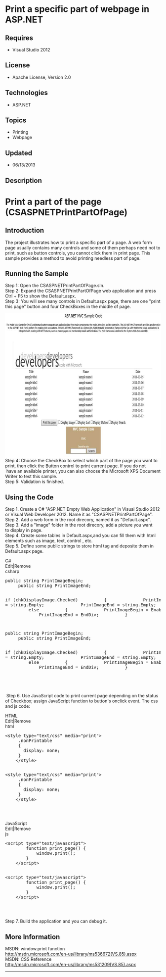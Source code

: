 # Print a specific part of webpage in ASP.NET
## Requires
- Visual Studio 2012
## License
- Apache License, Version 2.0
## Technologies
- ASP.NET
## Topics
- Printing
- Webpage
## Updated
- 06/13/2013
## Description

<h1>Print a part of the page (CSASPNETPrintPartOfPage)</h1>
<h2>Introduction</h2>
<p class="MsoNormal">The project illustrates how to print a specific part of a page. A web form page usually contains many controls and some of them perhaps need not to print, such as button controls, you cannot click them in print page. This sample provides
 a method to avoid printing needless part of page.</p>
<h2>Running the Sample</h2>
<p class="MsoNormal">Step 1: Open the CSASPNETPrintPartOfPage.sln.<span style=""><br>
</span>Step 2: Expand the CSASPNETPrintPartOfPage web application and press Ctrl &#43; F5 to show the Default.aspx.<span style=""><br>
</span>Step 3: You will see many controls in Default.aspx page, <span style="">t</span>here are one &quot;print this page&quot; button and four CheckBoxes in the middle of page.<span style="">
</span></p>
<p class="MsoNormal"><span style=""><img src="84617-image.png" alt="" width="839" height="467" align="middle">
</span><span style=""><br>
</span>Step 4: Choose the CheckBox to select which part of the page you want to print, then click the Button control to print current page. If you do not<span style=""><br>
</span><span style="">&nbsp;</span>have an available printer, you can also choose the Micro<span style="">s</span>oft XPS Document Writer to test this sample.
<span style=""><br>
</span>Step 5: Validation is finished.</p>
<h2>Using the Code</h2>
<p class="MsoNormal">Step 1. Create a C# &quot;ASP.NET Empty Web Application&quot; in Visual Studio 201<span style="">2</span> or Visual Web Developer 201<span style="">2</span>. Name it as &quot;CSASPNETPrintPartOfPage&quot;.<span style=""><br>
</span>Step 2. Add a web form in the root direcory, named it as &quot;Default.aspx&quot;.<span style=""><br>
</span>Step 3. Add a &quot;image&quot; folder in the root direcory, add a picture you want
<span style="">to&nbsp;</span>display in page.<span style=""><br>
</span>Step 4. Create some tables in Default.aspx,and you can fill them with html elements such as image, text, control , etc.
<span style=""><br>
</span>Step 5. Define some public strings to store html tag and deposite them in Default.aspx page.
</p>
<div class="scriptcode">
<div class="pluginEditHolder" pluginCommand="mceScriptCode">
<div class="title"><span>C#</span></div>
<div class="pluginLinkHolder"><span class="pluginEditHolderLink">Edit</span>|<span class="pluginRemoveHolderLink">Remove</span>
</div>
<span class="hidden">csharp</span>
<pre class="hidden">
public string PrintImageBegin;
&nbsp;&nbsp;&nbsp;&nbsp; public string PrintImageEnd;


 if (chkDisplayImage.Checked)
&nbsp;&nbsp;&nbsp;&nbsp;&nbsp;&nbsp;&nbsp;&nbsp; { 
&nbsp;&nbsp;&nbsp;&nbsp;&nbsp;&nbsp;&nbsp;&nbsp;&nbsp;&nbsp;&nbsp;&nbsp;&nbsp;PrintImageBegin = string.Empty;
&nbsp;&nbsp;&nbsp;&nbsp;&nbsp;&nbsp;&nbsp;&nbsp;&nbsp;&nbsp;&nbsp;&nbsp; PrintImageEnd = string.Empty;
&nbsp;&nbsp;&nbsp;&nbsp;&nbsp;&nbsp;&nbsp;&nbsp; }
&nbsp;&nbsp;&nbsp;&nbsp;&nbsp;&nbsp;&nbsp;&nbsp; else
&nbsp;&nbsp;&nbsp;&nbsp;&nbsp;&nbsp;&nbsp;&nbsp; { 
&nbsp;&nbsp;&nbsp;&nbsp;&nbsp;&nbsp;&nbsp;&nbsp;&nbsp;&nbsp;&nbsp;&nbsp;&nbsp;PrintImageBegin = EnablePirnt;
&nbsp;&nbsp;&nbsp;&nbsp;&nbsp;&nbsp;&nbsp;&nbsp;&nbsp;&nbsp;&nbsp;&nbsp; PrintImageEnd = EndDiv;
&nbsp;&nbsp;&nbsp;&nbsp;&nbsp;&nbsp;&nbsp;&nbsp; }

</pre>
<pre id="codePreview" class="csharp">
public string PrintImageBegin;
&nbsp;&nbsp;&nbsp;&nbsp; public string PrintImageEnd;


 if (chkDisplayImage.Checked)
&nbsp;&nbsp;&nbsp;&nbsp;&nbsp;&nbsp;&nbsp;&nbsp; { 
&nbsp;&nbsp;&nbsp;&nbsp;&nbsp;&nbsp;&nbsp;&nbsp;&nbsp;&nbsp;&nbsp;&nbsp;&nbsp;PrintImageBegin = string.Empty;
&nbsp;&nbsp;&nbsp;&nbsp;&nbsp;&nbsp;&nbsp;&nbsp;&nbsp;&nbsp;&nbsp;&nbsp; PrintImageEnd = string.Empty;
&nbsp;&nbsp;&nbsp;&nbsp;&nbsp;&nbsp;&nbsp;&nbsp; }
&nbsp;&nbsp;&nbsp;&nbsp;&nbsp;&nbsp;&nbsp;&nbsp; else
&nbsp;&nbsp;&nbsp;&nbsp;&nbsp;&nbsp;&nbsp;&nbsp; { 
&nbsp;&nbsp;&nbsp;&nbsp;&nbsp;&nbsp;&nbsp;&nbsp;&nbsp;&nbsp;&nbsp;&nbsp;&nbsp;PrintImageBegin = EnablePirnt;
&nbsp;&nbsp;&nbsp;&nbsp;&nbsp;&nbsp;&nbsp;&nbsp;&nbsp;&nbsp;&nbsp;&nbsp; PrintImageEnd = EndDiv;
&nbsp;&nbsp;&nbsp;&nbsp;&nbsp;&nbsp;&nbsp;&nbsp; }

</pre>
</div>
</div>
<div class="endscriptcode">&nbsp;</div>
<p class="MsoNormal"><span style="">&nbsp;</span>Step 6. Use JavaScript code to print current page depending on the status of Checkbox; assign JavaScript function to button's onclick event. The<span style="">
</span>css and js code:<span style=""> </span></p>
<div class="scriptcode">
<div class="pluginEditHolder" pluginCommand="mceScriptCode">
<div class="title"><span>HTML</span></div>
<div class="pluginLinkHolder"><span class="pluginEditHolderLink">Edit</span>|<span class="pluginRemoveHolderLink">Remove</span>
</div>
<span class="hidden">html</span>
<pre class="hidden">
&lt;style type=&quot;text/css&quot; media=&quot;print&quot;&gt;&nbsp; 
&nbsp;&nbsp;&nbsp;&nbsp;&nbsp;.nonPrintable
&nbsp;&nbsp;&nbsp;&nbsp; {
&nbsp;&nbsp;&nbsp;&nbsp;&nbsp;&nbsp; display: none;
&nbsp;&nbsp;&nbsp;&nbsp; }
&nbsp;&nbsp;&nbsp; &lt;/style&gt;

</pre>
<pre id="codePreview" class="html">
&lt;style type=&quot;text/css&quot; media=&quot;print&quot;&gt;&nbsp; 
&nbsp;&nbsp;&nbsp;&nbsp;&nbsp;.nonPrintable
&nbsp;&nbsp;&nbsp;&nbsp; {
&nbsp;&nbsp;&nbsp;&nbsp;&nbsp;&nbsp; display: none;
&nbsp;&nbsp;&nbsp;&nbsp; }
&nbsp;&nbsp;&nbsp; &lt;/style&gt;

</pre>
</div>
</div>
<div class="endscriptcode">&nbsp;</div>
<p class="MsoNormal"><span style=""></span></p>
<div class="scriptcode">
<div class="pluginEditHolder" pluginCommand="mceScriptCode">
<div class="title"><span>JavaScript</span></div>
<div class="pluginLinkHolder"><span class="pluginEditHolderLink">Edit</span>|<span class="pluginRemoveHolderLink">Remove</span>
</div>
<span class="hidden">js</span>
<pre class="hidden">
&lt;script type=&quot;text/javascript&quot;&gt;
&nbsp;&nbsp;&nbsp;&nbsp;&nbsp;&nbsp;&nbsp; function print_page() {
&nbsp;&nbsp;&nbsp;&nbsp;&nbsp;&nbsp;&nbsp;&nbsp;&nbsp;&nbsp;&nbsp; window.print();
&nbsp;&nbsp;&nbsp;&nbsp;&nbsp;&nbsp;&nbsp; }
&nbsp;&nbsp;&nbsp; &lt;/script&gt;

</pre>
<pre id="codePreview" class="js">
&lt;script type=&quot;text/javascript&quot;&gt;
&nbsp;&nbsp;&nbsp;&nbsp;&nbsp;&nbsp;&nbsp; function print_page() {
&nbsp;&nbsp;&nbsp;&nbsp;&nbsp;&nbsp;&nbsp;&nbsp;&nbsp;&nbsp;&nbsp; window.print();
&nbsp;&nbsp;&nbsp;&nbsp;&nbsp;&nbsp;&nbsp; }
&nbsp;&nbsp;&nbsp; &lt;/script&gt;

</pre>
</div>
</div>
<div class="endscriptcode">&nbsp;</div>
<p class="MsoNormal">Step 7. Build the application and you can debug it.<span style="">
</span></p>
<h2>More Information</h2>
<p class="MsoNormal">MSDN: window.print function<span style=""><br>
</span><a href="http://msdn.microsoft.com/en-us/library/ms536672(VS.85).aspx">http://msdn.microsoft.com/en-us/library/ms536672(VS.85).aspx</a><span style=""><br>
</span>MSDN: CSS Reference<span style=""><br>
</span><a href="http://msdn.microsoft.com/en-us/library/ms531209(VS.85).aspx">http://msdn.microsoft.com/en-us/library/ms531209(VS.85).aspx</a><span style="">
</span></p>
<hr>
<div><a href="http://go.microsoft.com/?linkid=9759640" style="margin-top:3px"><img alt="" src="-onecodelogo">
</a></div>
